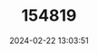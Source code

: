 ---
title: "154819"
category: "Hoplolatilus fourmanoiri"
draft: false
date: 2024-02-22 13:03:51
languages:
  Danish: ["Gulplettet Teglfisk"]
  English: ["Yellow-spotted Tilefish"]
---